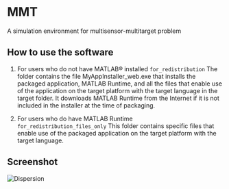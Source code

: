 # MMT
A simulation environment for multisensor-multitarget problem

## How to use the software

1. For users who do not have MATLAB® installed
 ```for_redistribution``` 
The folder contains the file MyAppInstaller_web.exe that installs the packaged application, MATLAB Runtime, and all the files that enable use of the application on the target platform with the target language in the target folder. It downloads MATLAB Runtime from the Internet if it is not included in the installer at the time of packaging.

2. For users who do have MATLAB Runtime
   ```for_redistribution_files_only```
This folder contains specific files that enable use of the packaged application on the target platform with the target language.

## Screenshot

![Dispersion](https://user-images.githubusercontent.com/61468945/119403957-cd22a880-bce7-11eb-9c95-ed3c5af25816.png)

